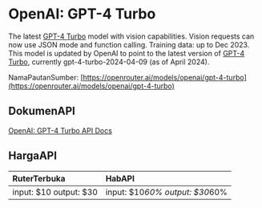 # OpenAI: GPT-4 Turbo

The latest [GPT-4 Turbo](/models?q=openai/gpt-4-turbo) model with vision capabilities. Vision requests can now use JSON mode and function calling. Training data: up to Dec 2023.
This model is updated by OpenAI to point to the latest version of [GPT-4 Turbo](/models?q=openai/gpt-4-turbo), currently gpt-4-turbo-2024-04-09 (as of April 2024).

NamaPautanSumber: [https://openrouter.ai/models/openai/gpt-4-turbo](https://openrouter.ai/models/openai/gpt-4-turbo)

## DokumenAPI

[OpenAI: GPT-4 Turbo API Docs](../apis/kl/OpenAI:_GPT-4_Turbo.md)

## HargaAPI

| RuterTerbuka | HabAPI |
|:---|:---|
| input: $10 output: $30 | input: $10*60% output: $30*60% |

